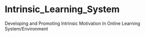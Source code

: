 # Intrinsic_Learning_System
Developing and Promoting Intrinsic Motivation In Online Learning System/Environment
